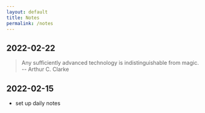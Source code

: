 ```yaml
---
layout: default
title: Notes
permalink: /notes
---
```


## 2022-02-22

> Any sufficiently advanced technology is indistinguishable from magic.
> -- Arthur C. Clarke

## 2022-02-15

  * set up daily notes
